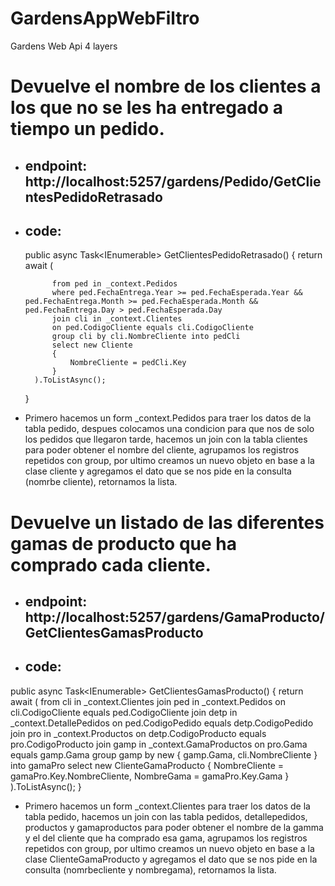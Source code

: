# GardensAppWebFiltro

Gardens Web Api 4 layers

# Devuelve el nombre de los clientes a los que no se les ha entregado a tiempo un pedido.

- ## endpoint: http://localhost:5257/gardens/Pedido/GetClientesPedidoRetrasado
- ## code:

  public async Task<IEnumerable<Cliente>> GetClientesPedidoRetrasado()
  {
  return await (

            from ped in _context.Pedidos
            where ped.FechaEntrega.Year >= ped.FechaEsperada.Year && ped.FechaEntrega.Month >= ped.FechaEsperada.Month && ped.FechaEntrega.Day > ped.FechaEsperada.Day
            join cli in _context.Clientes
            on ped.CodigoCliente equals cli.CodigoCliente
            group cli by cli.NombreCliente into pedCli
            select new Cliente
            {
                NombreCliente = pedCli.Key
            }
        ).ToListAsync();

  }

- Primero hacemos un form \_context.Pedidos para traer los datos de la tabla pedido, despues colocamos
  una condicion para que nos de solo los pedidos que llegaron tarde, hacemos un join con la tabla clientes para
  poder obtener el nombre del cliente, agrupamos los registros repetidos con group, por ultimo creamos un nuevo objeto en
  base a la clase cliente y agregamos el dato que se nos pide en la consulta (nomrbe cliente), retornamos la lista.

# Devuelve un listado de las diferentes gamas de producto que ha comprado cada cliente.

- ## endpoint: http://localhost:5257/gardens/GamaProducto/GetClientesGamasProducto
- ## code:

public async Task<IEnumerable<ClienteGamaProducto>> GetClientesGamasProducto()
{
return await (
from cli in \_context.Clientes
join ped in \_context.Pedidos
on cli.CodigoCliente equals ped.CodigoCliente
join detp in \_context.DetallePedidos
on ped.CodigoPedido equals detp.CodigoPedido
join pro in \_context.Productos
on detp.CodigoProducto equals pro.CodigoProducto
join gamp in \_context.GamaProductos
on pro.Gama equals gamp.Gama
group gamp by new { gamp.Gama, cli.NombreCliente } into gamaPro
select new ClienteGamaProducto
{
NombreCliente = gamaPro.Key.NombreCliente,
NombreGama = gamaPro.Key.Gama
}
).ToListAsync();
}

- Primero hacemos un form \_context.Clientes para traer los datos de la tabla pedido, hacemos un join con las tabla pedidos, detallepedidos, productos y gamaproductos para poder obtener el nombre de la gamma y el del cliente que ha comprado esa gama, agrupamos los registros repetidos con group, por ultimo creamos un nuevo objeto en base a la clase ClienteGamaProducto y agregamos el dato que se nos pide en la consulta (nomrbecliente y nombregama), retornamos la lista.
